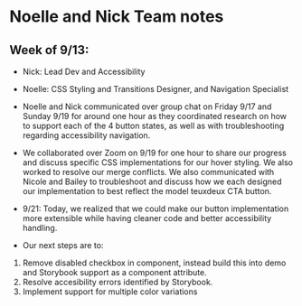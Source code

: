 # Noelle and Nick Team notes

## Week of 9/13:

* Nick: Lead Dev and Accessibility
* Noelle: CSS Styling and Transitions Designer, and Navigation Specialist

* Noelle and Nick communicated over group chat on Friday 9/17 and Sunday 9/19 for around one hour as they coordinated research on how to support each of the 4 button states, as well as with troubleshooting regarding accessibility navigation. 
* We collaborated over Zoom on 9/19 for one hour to share our progress and discuss specific CSS implementations for our hover styling. We also worked to resolve our merge conflicts. We also communicated with Nicole and Bailey to troubleshoot and discuss how we each designed our implementation to best reflect the model teuxdeux CTA button.

* 9/21: Today, we realized that we could make our button implementation more extensible while having cleaner code and better accessibility handling. 
* Our next steps are to:
1. Remove disabled checkbox in component, instead build this into demo and Storybook support as a component attribute.
2. Resolve accesibility errors identified by Storybook.
3. Implement support for multiple color variations